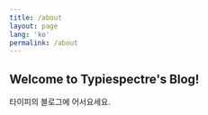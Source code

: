 ```yaml
---
title: /about
layout: page
lang: 'ko'
permalink: /about
---
```


## Welcome to Typiespectre's Blog!   

타이피의 블로그에 어서요세요.
